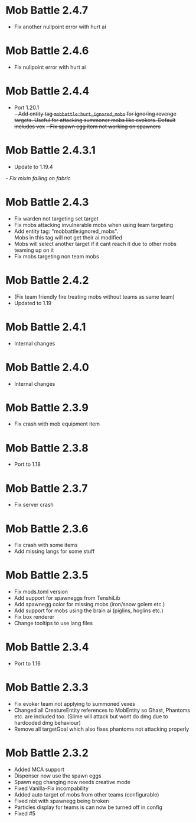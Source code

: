 Mob Battle 2.4.7
================
- Fix another nullpoint error with hurt ai

Mob Battle 2.4.6
================
- Fix nullpoint error with hurt ai

Mob Battle 2.4.4
================
- Port 1.20.1  
~~- Add entity tag `mobbattle:hurt_ignored_mobs` for ignoring revenge targets. Useful for attacking 
  summoner mobs like evokers. Default includes vex~~
~~- Fix spawn egg item not working on spawners~~

Mob Battle 2.4.3.1
================
- Update to 1.19.4
<i>
  - Fix mixin failing on fabric
  </i>

Mob Battle 2.4.3
================
- Fix warden not targeting set target
- Fix mobs attacking invulnerable mobs when using team targeting
- Add entity tag: "mobbattle:ignored_mobs".  
  Mobs in this tag will not get their ai modified
- Mobs will select another target if it cant reach it due to other mobs teaming up on it
- Fix mobs targeting non team mobs

Mob Battle 2.4.2
================
- (Fix team friendly fire treating mobs without teams as same team)
- Updated to 1.19

Mob Battle 2.4.1
================
- Internal changes

Mob Battle 2.4.0
================
- Internal changes

Mob Battle 2.3.9
================
- Fix crash with mob equipment item

Mob Battle 2.3.8
================
- Port to 1.18

Mob Battle 2.3.7
================
- Fix server crash

Mob Battle 2.3.6
================
- Fix crash with some items
- Add missing langs for some stuff

Mob Battle 2.3.5
================
- Fix mods.toml version
- Add support for spawneggs from TenshiLib
- Add spawnegg color for missing mobs (iron/snow golem etc.)
- Add support for mobs using the brain ai (piglins, hoglins etc.)
- Fix box renderer
- Change tooltips to use lang files

Mob Battle 2.3.4
================
- Port to 1.16

Mob Battle 2.3.3
================
- Fix evoker team not applying to summoned vexes
- Changed all CreatureEntity references to MobEntity so Ghast, Phantoms etc. are included too. (Slime will attack but wont do dmg due to hardcoded dmg behaviour)
- Remove all targetGoal which also fixes phantoms not attacking properly

Mob Battle 2.3.2
================

- Added MCA support
- Dispenser now use the spawn eggs
- Spawn egg changing now needs creative mode
- Fixed Vanilla-Fix incompability
- Added auto target of mobs from other teams (configurable)
- Fixed nbt with spawnegg being broken
- Particles display for teams is can now be turned off in config
- Fixed #5
